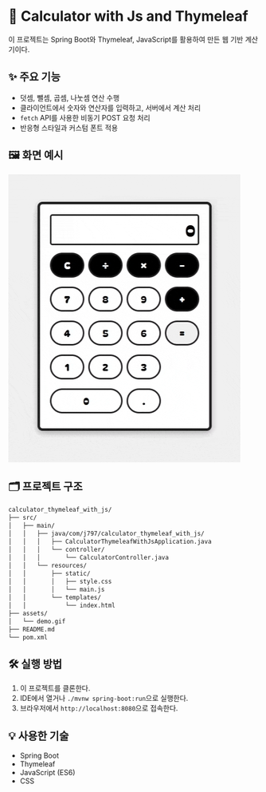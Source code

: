 # 🧮 Calculator with Js and Thymeleaf

이 프로젝트는 Spring Boot와 Thymeleaf, JavaScript를 활용하여 만든 웹 기반 계산기이다.

## ✨ 주요 기능

- 덧셈, 뺄셈, 곱셈, 나눗셈 연산 수행
- 클라이언트에서 숫자와 연산자를 입력하고, 서버에서 계산 처리
- `fetch` API를 사용한 비동기 POST 요청 처리
- 반응형 스타일과 커스텀 폰트 적용

## 🖼️ 화면 예시

![계산기 데모](assets/demo.gif)

## 🗂️ 프로젝트 구조

```
calculator_thymeleaf_with_js/
├── src/
│   ├── main/
│   │   ├── java/com/j797/calculator_thymeleaf_with_js/
│   │   │   ├── CalculatorThymeleafWithJsApplication.java
│   │   │   └── controller/
│   │   │       └── CalculatorController.java
│   │   └── resources/
│   │       ├── static/
│   │       │   ├── style.css
│   │       │   └── main.js
│   │       └── templates/
│   │           └── index.html
├── assets/
│   └── demo.gif
├── README.md
└── pom.xml
```

## 🛠️ 실행 방법

1. 이 프로젝트를 클론한다.
2. IDE에서 열거나 `./mvnw spring-boot:run`으로 실행한다.
3. 브라우저에서 `http://localhost:8080`으로 접속한다.

## 💡 사용한 기술

- Spring Boot
- Thymeleaf
- JavaScript (ES6)
- CSS